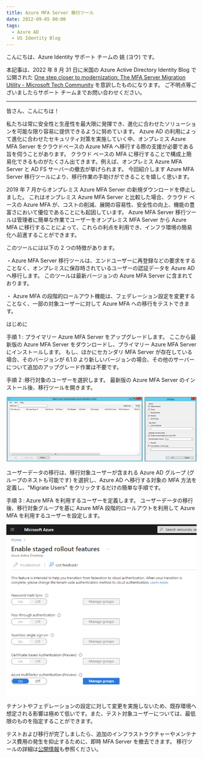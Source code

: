 ```yaml
---
title: Azure MFA Server 移行ツール
date: 2022-09-05 00:00
tags:
  - Azure AD
  - US Identity Blog
---
```


こんにちは、Azure Identity サポート チームの 姚 (ヨウ) です。

本記事は、2022 年 8 月 31 日に米国の Azure Active Directory Identity Blog で公開された [One step closer to modernization: The MFA Server Migration Utility - Microsoft Tech Community](https://techcommunity.microsoft.com/t5/microsoft-entra-azure-ad-blog/one-step-closer-to-modernization-the-mfa-server-migration/ba-p/3614027) を意訳したものになります。
ご不明点等ございましたらサポート チームまでお問い合わせください。

----

皆さん、こんにちは！

私たちは常に安全性と生産性を最大限に発揮でき、進化に合わせたソリューションを可能な限り容易に提供できるように努めています。
Azure AD の利用によって進化に合わせたセキュリティ対策を実施していく中、オンプレミス Azure MFA Server をクラウドベースの Azure MFA へ移行する際の支援が必要である旨を伺うことがあります。
クラウド ベースの MFA に移行することで構成上簡易化できるものがたくさん出てきます。例えば、オンプレミス Azure MFA Server と AD FS サーバーの撤去が挙げられます。
今回紹介します Azure MFA Server 移行ツールにより、移行作業の手助けができることを嬉しく思います。

2019 年 7 月からオンプレミス Azure MFA Server の新規ダウンロードを停止しました。
これはオンプレミス Azure MFA Server と比較した場合、クラウド ベースの Azure MFA が、コストの削減、展開の容易性、安全性の向上、機能の豊富さにおいて優位であることにも起因しています。
Azure MFA Server 移行ツールは管理者に簡単な作業でユーザーをオンプレミス MFA Server から Azure MFA に移行することによって、これらの利点を利用でき、インフラ環境の簡易化へ前進することができます。

このツールには以下の 2 つの特徴があります。

・Azure MFA Server 移行ツールは、エンドユーザーに再登録などの要求をすることなく、オンプレミスに保存時されているユーザーの認証データを Azure AD へ移行します。
このツールは最新バージョンの Azure MFA Server に含まれております。

・ Azure MFA の段階的ロールアウト機能は、フェデレーション設定を変更することなく、一部の対象ユーザーに対して Azure MFA への移行をテストできます。


はじめに

手順 1 : プライマリー Azure MFA Server をアップグレードします。
ここから最新版の Azure MFA Server をダウンロードし、プライマリー Azure MFA Server にインストールします。
もし、ほかにセカンダリ MFA Server が存在している場合、そのバージョンが 6.1.0 より新しいバージョンの場合、その他のサーバーについて追加のアップグレード作業は不要です。

手順 2 :移行対象のユーザーを選択します。
最新版の Azure MFA Server のインストール後、移行ツールを開きます。


![](./the-mfa-server-migration-utility/the-mfa-server-migration-utility-01.png)

ユーザーデータの移行は、移行対象ユーザーが含まれる Azure AD グループ (グループのネストも可能です) を選択し、Azure AD へ移行する対象の MFA 方法を定義し、"Migrate Users" をクリックするだけの簡単な手順です。

手順 3 : Azure MFA を利用するユーザーを定義します。
ユーザーデータの移行後、移行対象グループを基に Azure MFA 段階的ロールアウトを利用して Azure MFA を利用するユーザーを設定します。

![](./the-mfa-server-migration-utility/the-mfa-server-migration-utility-02.png)

テナントやフェデレーションの設定に対して変更を実施しないため、既存環境へ想定される影響は極めて低いです。また、テスト対象ユーザーについては、最低限のものを指定することができます。

テストおよび移行が完了しましたら、追加のインフラストラクチャーやメンテナンス費用の発生を抑止するために、即時 MFA Server を撤去できます。
移行ツールの詳細は[公開情報](https://docs.microsoft.com/en-us/azure/active-directory/authentication/how-to-mfa-server-migration-utility)も参照ください。
